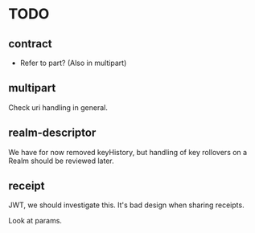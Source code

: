 # TODO

## contract

* Refer to part? (Also in multipart)

## multipart

Check uri handling in general.

## realm-descriptor

We have for now removed keyHistory, but handling of key rollovers on a Realm should be reviewed later.

## receipt

JWT, we should investigate this. It's bad design when sharing receipts.

Look at params.
